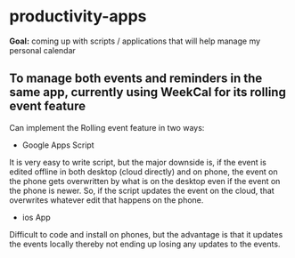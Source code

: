 # productivity-apps

__Goal:__ coming up with scripts / applications that will help manage my personal calendar

## To manage both events and reminders in the same app, currently using WeekCal for its rolling event feature

Can implement the Rolling event feature in two ways:

- Google Apps Script

It is very easy to write script, but the major downside is, if the event is edited offline in both desktop (cloud directly) and on phone, the event on the phone gets overwritten by what is on the desktop even if the event on the phone is newer. So, if the script updates the event on the cloud, that overwrites whatever edit that happens on the phone.

- ios App

Difficult to code and install on phones, but the advantage is that it updates the events locally thereby not ending up losing any updates to the events.
